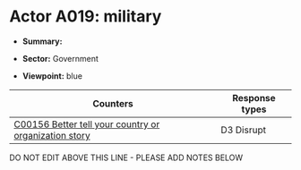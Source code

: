 # Actor A019: military 

* **Summary:** 

* **Sector:** Government

* **Viewpoint:** blue


| Counters | Response types |
| -------- | -------------- |
| [C00156 Better tell your country or organization story](../counters/C00156.md) | D3 Disrupt |


DO NOT EDIT ABOVE THIS LINE - PLEASE ADD NOTES BELOW